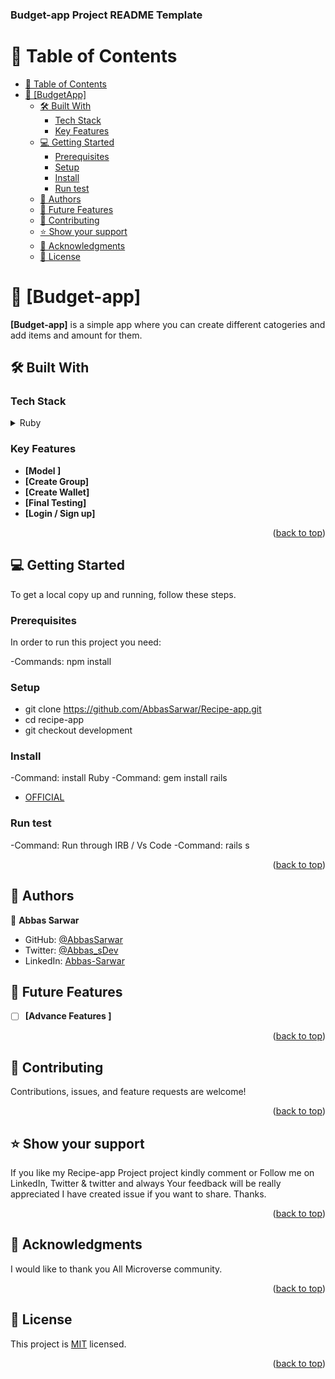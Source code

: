 <a name="readme-top"></a>

  <h3><b>Budget-app Project README Template</b></h3>

</div>

<!-- TABLE OF CONTENTS -->

# 📗 Table of Contents

- [📗 Table of Contents](#-table-of-contents)
- [📖 \[BudgetApp\] ](#-Budget-app-)
  - [🛠 Built With ](#-built-with-)
    - [Tech Stack ](#tech-stack-)
    - [Key Features ](#key-features-)
  - [💻 Getting Started ](#-getting-started-)
    - [Prerequisites](#prerequisites)
    - [Setup](#setup)
    - [Install](#install)
    - [Run test](#run-test)
  - [👥 Authors ](#-authors-)
  - [🔭 Future Features ](#-future-features-)
  - [🤝 Contributing ](#-contributing-)
  - [⭐️ Show your support ](#️-show-your-support-)
  - [🙏 Acknowledgments ](#-acknowledgments-)
  - [📝 License ](#-license-)

<!-- PROJECT DESCRIPTION -->

# 📖 [Budget-app] <a name="about-project"></a>

**[Budget-app]** is a simple app where you can create different catogeries and add items and amount for them.

## 🛠 Built With <a name="built-with"></a>

### Tech Stack <a name="tech-stack"></a>


<details>
  <summary>Ruby</summary>
  <summary>ROR</summary>
</details>



<!-- Features -->

### Key Features <a name="key-features"></a>
- **[Model ]**
- **[Create Group]**
- **[Create Wallet]**
- **[Final Testing]**
- **[Login / Sign up]**

<p align="right">(<a href="#readme-top">back to top</a>)</p>

<!-- LIVE DEMO -->


<!-- GETTING STARTED -->

## 💻 Getting Started <a name="getting-started"></a>


To get a local copy up and running, follow these steps.


### Prerequisites

In order to run this project you need: 

-Commands: npm install

### Setup
* git clone https://github.com/AbbasSarwar/Recipe-app.git
* cd recipe-app
* git checkout development

### Install
-Command: install Ruby
-Command: gem install rails
- [OFFICIAL](https://rubyinstaller.org/downloads/)


### Run test
-Command: Run through IRB / Vs Code
-Command: rails s

<p align="right">(<a href="#readme-top">back to top</a>)</p>

<!-- AUTHORS -->

## 👥 Authors <a name="authors"></a>

👤 **Abbas Sarwar**

- GitHub: [@AbbasSarwar](https://github.com/AbbasSarwar)
- Twitter: [@Abbas_sDev](https://twitter.com/Abbas_sDev)
- LinkedIn: [Abbas-Sarwar](https://www.linkedin.com/in/abbas-sarwar-4a0b16257/)


## 🔭 Future Features <a name="future-features"></a>

- [ ] **[Advance Features ]**
<p align="right">(<a href="#readme-top">back to top</a>)</p>

<!-- CONTRIBUTING -->

## 🤝 Contributing <a name="contributing"></a>

Contributions, issues, and feature requests are welcome!


<p align="right">(<a href="#readme-top">back to top</a>)</p>

<!-- SUPPORT -->

## ⭐️ Show your support <a name="support"></a>


If you like my Recipe-app Project project kindly comment or Follow me on LinkedIn, Twitter & twitter and always Your feedback will be really appreciated I have created issue if you want to share.
Thanks. 

<p align="right">(<a href="#readme-top">back to top</a>)</p>

<!-- ACKNOWLEDGEMENTS -->

## 🙏 Acknowledgments <a name="acknowledgements"></a>

I would like to thank you All Microverse community.

<p align="right">(<a href="#readme-top">back to top</a>)</p>

<!-- LICENSE -->

## 📝 License <a name="license"></a>

This project is [MIT](/MIT.md) licensed.

<p align="right">(<a href="#readme-top">back to top</a>)</p>